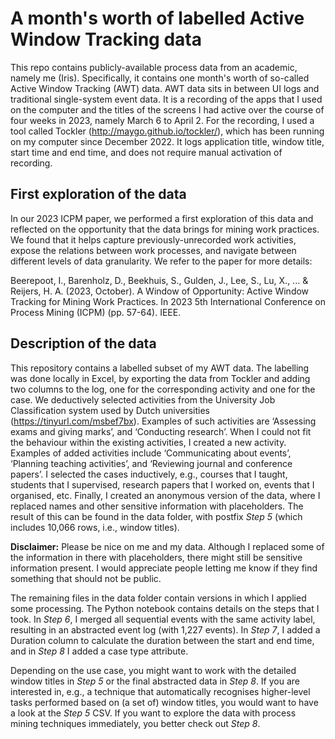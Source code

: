 # A month's worth of labelled Active Window Tracking data
This repo contains publicly-available process data from an academic, namely me (Iris). Specifically, it contains one month's worth of so-called Active Window Tracking (AWT) data. AWT data sits in between UI logs and traditional single-system event data. It is a recording of the apps that I used on the computer and the titles of the screens I had active over the course of four weeks in 2023, namely March 6 to April 2. For the recording, I used a tool called Tockler (http://maygo.github.io/tockler/), which has been running on my computer since December 2022. It logs application title, window title, start time and end time, and does not require manual activation of recording.  

## First exploration of the data
In our 2023 ICPM paper, we performed a first exploration of this data and reflected on the opportunity that the data brings for mining work practices. We found that it helps capture previously-unrecorded work activities, expose the relations between work processes, and navigate between different levels of data granularity. We refer to the paper for more details: 

Beerepoot, I., Barenholz, D., Beekhuis, S., Gulden, J., Lee, S., Lu, X., ... & Reijers, H. A. (2023, October). A Window of Opportunity: Active Window Tracking for Mining Work Practices. In 2023 5th International Conference on Process Mining (ICPM) (pp. 57-64). IEEE.

## Description of the data
This repository contains a labelled subset of my AWT data. The labelling was done locally in Excel, by exporting the data from Tockler and adding two columns to the log, one for the corresponding activity and one for the case. We deductively selected activities from the University Job Classification system used by Dutch universities (https://tinyurl.com/msbef7bx). Examples of such activities are ‘Assessing exams and giving marks’, and ‘Conducting research’. When I could not fit the behaviour within the existing activities, I created a new activity. Examples of added activities include ‘Communicating about events’, ‘Planning teaching activities’, and ‘Reviewing journal and conference papers’. I selected the cases inductively, e.g., courses that I taught, students that I supervised, research papers that I worked on, events that I organised, etc. Finally, I created an anonymous version of the data, where I replaced names and other sensitive information with placeholders. The result of this can be found in the data folder, with postfix _Step 5_ (which includes 10,066 rows, i.e., window titles). 

**Disclaimer:** Please be nice on me and my data. Although I replaced some of the information in there with placeholders, there might still be sensitive information present. I would appreciate people letting me know if they find something that should not be public.

The remaining files in the data folder contain versions in which I applied some processing. The Python notebook contains details on the steps that I took. In _Step 6_, I merged all sequential events with the same activity label, resulting in an abstracted event log (with 1,227 events). In _Step 7_, I added a Duration column to calculate the duration between the start and end time, and in _Step 8_ I added a case type attribute. 

Depending on the use case, you might want to work with the detailed window titles in _Step 5_ or the final abstracted data in _Step 8_. If you are interested in, e.g., a technique that automatically recognises higher-level tasks performed based on (a set of) window titles, you would want to have a look at the _Step 5_ CSV. If you want to explore the data with process mining techniques immediately, you better check out _Step 8_. 

